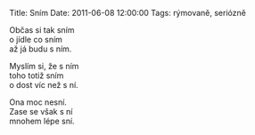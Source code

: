 Title: Sním
Date: 2011-06-08 12:00:00
Tags: rýmovaně, seriózně

Občas si tak sním  
o jídle co sním  
až já budu s ním.

Myslím si, že s ním  
toho totiž sním  
o dost víc než s ní.

Ona moc nesní.  
Zase se však s ní  
mnohem lépe sní.